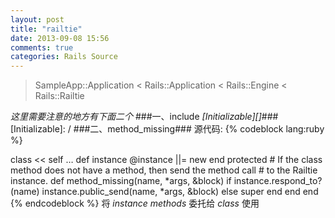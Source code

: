 ```yaml
---
layout: post
title: "railtie"
date: 2013-09-08 15:56
comments: true
categories: Rails Source
---
```

> SampleApp::Application < Rails::Application < Rails::Engine < Rails::Railtie

*这里需要注意的地方有下面二个*
###一、include *[Initializable][]*###
  [Initializable]: /
###二、method_missing###
源代码:
{% codeblock lang:ruby %}

class << self
  …
  def instance
    @instance ||= new
  end
  protected
    # If the class method does not have a method, then send the method call
    # to the Railtie instance.
    def method_missing(name, *args, &block)
      if instance.respond_to?(name)
        instance.public_send(name, *args, &block)
      else
        super
      end
    end
end
{% endcodeblock %}
将 *instance methods* 委托给 *class* 使用